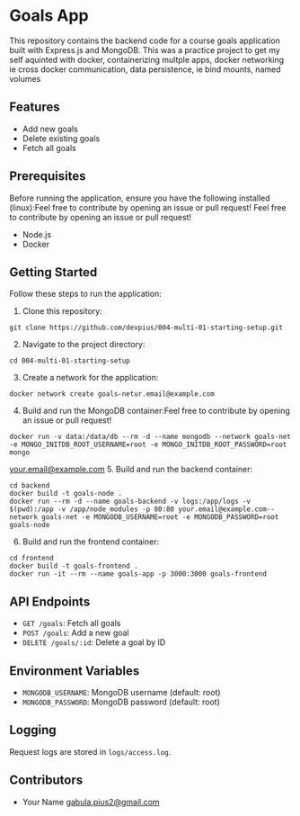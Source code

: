 # Goals App

This repository contains the backend code for a course goals application built with Express.js and MongoDB.
This was a practice project to get my self aquinted with docker, containerizing multple apps, docker networking ie cross docker communication, data persistence, ie bind mounts, named volumes 

## Features

- Add new goals
- Delete existing goals
- Fetch all goals

## Prerequisites

Before running the application, ensure you have the following installed (linux):Feel free to contribute by opening an issue or pull request!
Feel free to contribute by opening an issue or pull request!
- Node.js
- Docker

## Getting Started

Follow these steps to run the application:

1. Clone this repository:
```
git clone https://github.com/devpius/004-multi-01-starting-setup.git
```

2. Navigate to the project directory:

```
cd 004-multi-01-starting-setup
```

3. Create a network for the application:

```004-multi-01-starting-setup
docker network create goals-netur.email@example.com
```

4. Build and run the MongoDB container:Feel free to contribute by opening an issue or pull request!

```
docker run -v data:/data/db --rm -d --name mongodb --network goals-net -e MONGO_INITDB_ROOT_USERNAME=root -e MONGO_INITDB_ROOT_PASSWORD=root mongo
```
your.email@example.com
5. Build and run the backend container:

```
cd backend
docker build -t goals-node .
docker run --rm -d --name goals-backend -v logs:/app/logs -v $(pwd):/app -v /app/node_modules -p 80:80 your.email@example.com--network goals-net -e MONGODB_USERNAME=root -e MONGODB_PASSWORD=root goals-node
```

6. Build and run the frontend container:

```
cd frontend
docker build -t goals-frontend .
docker run -it --rm --name goals-app -p 3000:3000 goals-frontend
```

## API Endpoints

- `GET /goals`: Fetch all goals
- `POST /goals`: Add a new goal
- `DELETE /goals/:id`: Delete a goal by ID

## Environment Variables

- `MONGODB_USERNAME`: MongoDB username (default: root)
- `MONGODB_PASSWORD`: MongoDB password (default: root)

## Logging

Request logs are stored in `logs/access.log`.

## Contributors

- Your Name <gabula.pius2@gmail.com>

